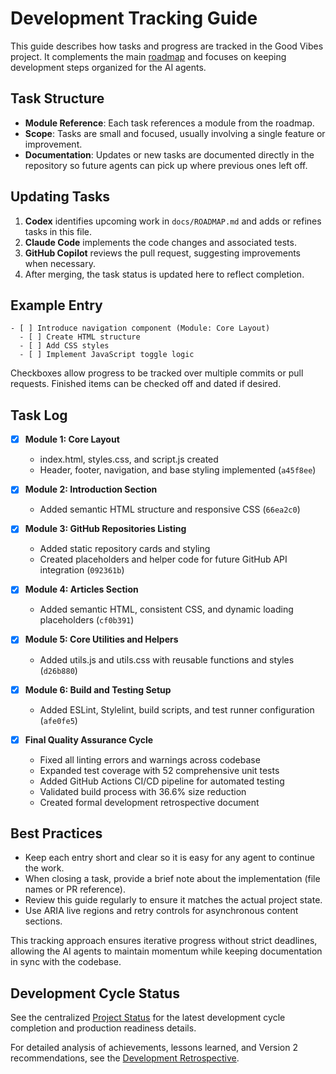 # Development Tracking Guide

This guide describes how tasks and progress are tracked in the Good Vibes project. It complements the main [roadmap](ROADMAP.md) and focuses on keeping development steps organized for the AI agents.

## Task Structure

- **Module Reference**: Each task references a module from the roadmap.
- **Scope**: Tasks are small and focused, usually involving a single feature or improvement.
- **Documentation**: Updates or new tasks are documented directly in the repository so future agents can pick up where previous ones left off.

## Updating Tasks

1. **Codex** identifies upcoming work in `docs/ROADMAP.md` and adds or refines tasks in this file.
2. **Claude Code** implements the code changes and associated tests.
3. **GitHub Copilot** reviews the pull request, suggesting improvements when necessary.
4. After merging, the task status is updated here to reflect completion.

## Example Entry

```
- [ ] Introduce navigation component (Module: Core Layout)
  - [ ] Create HTML structure
  - [ ] Add CSS styles
  - [ ] Implement JavaScript toggle logic
```

Checkboxes allow progress to be tracked over multiple commits or pull requests. Finished items can be checked off and dated if desired.

## Task Log

- [x] **Module 1: Core Layout**
  - index.html, styles.css, and script.js created
  - Header, footer, navigation, and base styling implemented (`a45f8ee`)
- [x] **Module 2: Introduction Section**
  - Added semantic HTML structure and responsive CSS (`66ea2c0`)
- [x] **Module 3: GitHub Repositories Listing**
  - Added static repository cards and styling
  - Created placeholders and helper code for future GitHub API integration (`092361b`)

- [x] **Module 4: Articles Section**
  - Added semantic HTML, consistent CSS, and dynamic loading placeholders (`cf0b391`)
- [x] **Module 5: Core Utilities and Helpers**
  - Added utils.js and utils.css with reusable functions and styles (`d26b880`)
- [x] **Module 6: Build and Testing Setup**
  - Added ESLint, Stylelint, build scripts, and test runner configuration (`afe0fe5`)
- [x] **Final Quality Assurance Cycle**
  - Fixed all linting errors and warnings across codebase
  - Expanded test coverage with 52 comprehensive unit tests
  - Added GitHub Actions CI/CD pipeline for automated testing
  - Validated build process with 36.6% size reduction
  - Created formal development retrospective document
## Best Practices

- Keep each entry short and clear so it is easy for any agent to continue the work.
- When closing a task, provide a brief note about the implementation (file names or PR reference).
- Review this guide regularly to ensure it matches the actual project state.
- Use ARIA live regions and retry controls for asynchronous content sections.

This tracking approach ensures iterative progress without strict deadlines, allowing the AI agents to maintain momentum while keeping documentation in sync with the codebase.

## Development Cycle Status

See the centralized [Project Status](../STATUS.md) for the latest development cycle completion and production readiness details.

For detailed analysis of achievements, lessons learned, and Version 2 recommendations, see the [Development Retrospective](../Retrospective.md).
